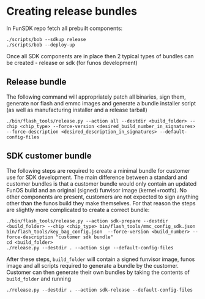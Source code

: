 # Creating release bundles

In FunSDK repo fetch all prebuilt components:
```
./scripts/bob --sdkup release
./scripts/bob --deploy-up
```

Once all SDK components are in place then 2 typical types of bundles can be created - release or sdk (for funos development)

## Release bundle

The following command will appropriately patch all binaries, sign them, generate nor flash and emmc images and generate a bundle installer script (as well as manufacturing installer and a release tarball)
```
./bin/flash_tools/release.py --action all --destdir <build_folder> --chip <chip_type> --force-version <desired_build_number_in_signatures> --force-description <desired_description_in_signatures> --default-config-files
```

## SDK customer bundle

The following steps are required to create a minimal bundle for customer use for SDK development.
The main difference between a standard and customer bundles is that a customer bundle would only contain an updated FunOS build and an original (signed) funvisor image (kernel+rootfs). No other components are present, customers are not expected to sign anything other than the funos build they make themselves.
For that reason the steps are slightly more complicated to create a correct bundle:

```
./bin/flash_tools/release.py --action sdk-prepare --destdir <build_folder> --chip <chip_type> bin/flash_tools/mmc_config_sdk.json bin/flash_tools/key_bag_config.json  --force-version <build_number> --force-description "customer sdk bundle"
cd <build_folder>
./release.py --destdir . --action sign --default-config-files
```
After these steps, `build_folder` will contain a signed funvisor image, funos image and all scripts required to generate a bundle by the customer.
Customer can then generate their own bundles by taking the contents of `build_folder` and running
```
./release.py --destdir . --action sdk-release --default-config-files
```
